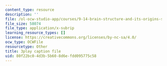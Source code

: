 ```yaml
---
content_type: resource
description: ''
file: /ol-ocw-studio-app/courses/9-14-brain-structure-and-its-origins-spring-2014/80f22bc04d3b5b608d6efdd095775c58_555125.vtt
file_size: 58074
file_type: application/x-subrip
learning_resource_types: []
license: https://creativecommons.org/licenses/by-nc-sa/4.0/
ocw_type: OCWFile
resourcetype: Other
title: 3play caption file
uid: 80f22bc0-4d3b-5b60-8d6e-fdd095775c58
---
```


